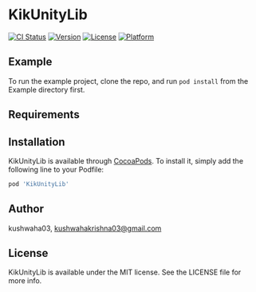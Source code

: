 # KikUnityLib

[![CI Status](https://img.shields.io/travis/kushwaha03/KikUnityLib.svg?style=flat)](https://travis-ci.org/kushwaha03/KikUnityLib)
[![Version](https://img.shields.io/cocoapods/v/KikUnityLib.svg?style=flat)](https://cocoapods.org/pods/KikUnityLib)
[![License](https://img.shields.io/cocoapods/l/KikUnityLib.svg?style=flat)](https://cocoapods.org/pods/KikUnityLib)
[![Platform](https://img.shields.io/cocoapods/p/KikUnityLib.svg?style=flat)](https://cocoapods.org/pods/KikUnityLib)

## Example

To run the example project, clone the repo, and run `pod install` from the Example directory first.

## Requirements

## Installation

KikUnityLib is available through [CocoaPods](https://cocoapods.org). To install
it, simply add the following line to your Podfile:

```ruby
pod 'KikUnityLib'
```

## Author

kushwaha03, kushwahakrishna03@gmail.com

## License

KikUnityLib is available under the MIT license. See the LICENSE file for more info.
